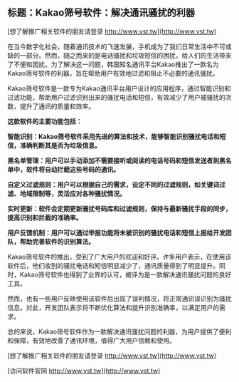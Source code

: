 ## **标题：Kakao筛号软件：解决通讯骚扰的利器**

[想了解推广相关软件的朋友请登录 http://www.vst.tw](http://www.vst.tw)

在当今数字化社会，随着通讯技术的飞速发展，手机成为了我们日常生活中不可或缺的一部分。然而，随之而来的是电话骚扰和垃圾短信的困扰，给人们的生活带来了不便和困扰。为了解决这一问题，韩国知名通讯平台Kakao推出了一款名为Kakao筛号软件的利器，旨在帮助用户有效地过滤和阻止不必要的通讯骚扰。

Kakao筛号软件是一款专为Kakao通讯平台用户设计的应用程序，通过智能识别和过滤功能，帮助用户过滤识别出来的骚扰电话和短信，有效减少了用户被骚扰的次数，提升了通讯的质量和效率。

**这款软件的主要功能包括：**

**智能识别：Kakao筛号软件采用先进的算法和技术，能够智能识别骚扰电话和短信，准确判断其是否为垃圾信息。**

**黑名单管理：用户可以手动添加不需要接听或阅读的电话号码和短信发送者到黑名单中，软件将自动拦截这些号码的通讯。**

**自定义过滤规则：用户可以根据自己的需求，设定不同的过滤规则，如关键词过滤、地域限制等，灵活应对各种骚扰情况。**

**实时更新：软件会定期更新骚扰号码库和过滤规则，保持与最新骚扰手段的同步，提高识别和拦截的准确率。**

**用户反馈机制：用户可以通过举报功能将未被识别的骚扰电话和短信上报给开发团队，帮助完善软件的识别算法。**

Kakao筛号软件的推出，受到了广大用户的欢迎和好评。许多用户表示，在使用该软件后，他们收到的骚扰电话和短信明显减少了，通讯质量得到了明显提升。同时，Kakao筛号软件也得到了业界的认可，被评为是一款解决通讯骚扰问题的良好工具。

然而，也有一些用户反映使用该软件后出现了误判情况，将正常通讯误识别为骚扰信息。对此，开发团队表示将不断优化算法和提升识别准确率，以满足用户的需求。

总的来说，Kakao筛号软件作为一款解决通讯骚扰问题的利器，为用户提供了便利和保障，有效地改善了通讯环境，值得广大用户信赖和使用。

[想了解推广相关软件的朋友请登录 http://www.vst.tw](http://www.vst.tw)


[访问软件官网 http://www.vst.tw](http://www.vst.tw)
